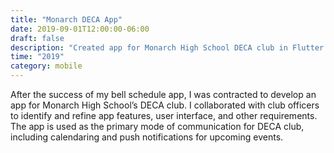 ```yaml
---
title: "Monarch DECA App"
date: 2019-09-01T12:00:00-06:00
draft: false
description: "Created app for Monarch High School DECA club in Flutter (running on iOS, Android, and Web), allowing members to be notified about upcoming events and receive messages from the officers through Firebase Cloud Firestore and Cloud Functions."
time: "2019"
category: mobile
---
```

After the success of my bell schedule app, I was contracted to develop an app for Monarch High School’s DECA club. I collaborated with club officers to identify and refine app features, user interface, and other requirements. The app is used as the primary mode of communication for DECA club, including calendaring and push notifications for upcoming events.